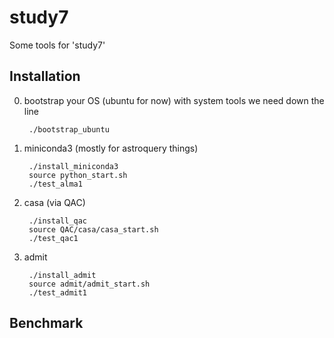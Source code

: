 # study7

Some tools for 'study7'

## Installation

0. bootstrap your OS (ubuntu for now) with system tools we need down the line

        ./bootstrap_ubuntu

1. miniconda3 (mostly for astroquery things)

        ./install_miniconda3
        source python_start.sh
        ./test_alma1

2. casa (via QAC)

        ./install_qac
        source QAC/casa/casa_start.sh
        ./test_qac1


3. admit

        ./install_admit
        source admit/admit_start.sh
        ./test_admit1

## Benchmark




